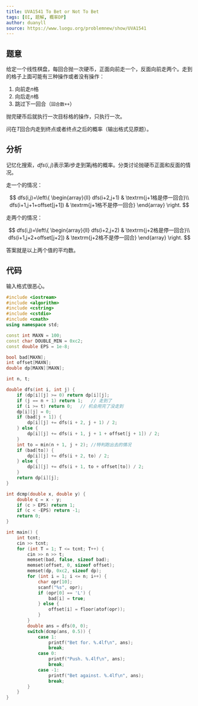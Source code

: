 ```yaml
---
title: UVA1541 To Bet or Not To Bet
tags: [OI, 题解, 概率DP]
author: duanyll
source: https://www.luogu.org/problemnew/show/UVA1541
---
```


## 题意

给定一个线性棋盘，每回合抛一次硬币，正面向前走一个，反面向前走两个。走到的格子上面可能有三种操作或者没有操作：

1. 向前走$n$格
2. 向后走$n$格
3. 跳过下一回合（`回合数++`）

抛完硬币后就执行一次目标格的操作，只执行一次。

问在$T$回合内走到终点或者终点之后的概率（输出格式见原题）。

## 分析

记忆化搜索，$dfs(i,j)$表示第$i$步走到第$j$格的概率。分类讨论抛硬币正面和反面的情况。

走一个的情况：

$$
dfs(i,j)=\left\{ \begin{array}{ll}
dfs(i+2,j+1) & \textrm{j+1格是停一回合}\\
dfs(i+1,j+1+offset[j+1]) & \textrm{j+1格不是停一回合}
\end{array} \right.
$$

走两个的情况：

$$
dfs(i,j)=\left\{ \begin{array}{ll}
dfs(i+2,j+2) & \textrm{j+2格是停一回合}\\
dfs(i+1,j+2+offset[j+2]) & \textrm{j+2格不是停一回合}
\end{array} \right.
$$

答案就是以上两个值的平均数。

## 代码

输入格式很恶心。

```cpp
#include <iostream>
#include <algorithm>
#include <cstring>
#include <cstdio>
#include <cmath>
using namespace std;

const int MAXN = 100;
const char DOUBLE_MIN = 0xc2;
const double EPS = 1e-8;

bool bad[MAXN];
int offset[MAXN];
double dp[MAXN][MAXN];

int n, t;

double dfs(int i, int j) {
	if (dp[i][j] >= 0) return dp[i][j];
	if (j == n + 1) return 1;	// 走到了 
	if (i >= t) return 0;	// 机会用完了没走到
	dp[i][j] = 0;
	if (bad[j + 1]) {
		dp[i][j] += dfs(i + 2, j + 1) / 2;
	} else {
		dp[i][j] += dfs(i + 1, j + 1 + offset[j + 1]) / 2;
	}
	int to = min(n + 1, j + 2);	//特判跑出去的情况 
	if (bad[to]) {
		dp[i][j] += dfs(i + 2, to) / 2;
	} else {
		dp[i][j] += dfs(i + 1, to + offset[to]) / 2;
	}
	return dp[i][j];
}

int dcmp(double x, double y) {
	double c = x - y;
	if (c > EPS) return 1;
	if (c < -EPS) return -1;
	return 0;
}

int main() {
	int tcnt;
	cin >> tcnt;
	for (int T = 1; T <= tcnt; T++) {
		cin >> n >> t;
		memset(bad, false, sizeof bad);
		memset(offset, 0, sizeof offset);
		memset(dp, 0xc2, sizeof dp);
		for (int i = 1; i <= n; i++) {
			char opr[10];
			scanf("%s", opr);
			if (opr[0] == 'L') {
				bad[i] = true;
			} else {
				offset[i] = floor(atof(opr));
			}
		}
		double ans = dfs(0, 0);
		switch(dcmp(ans, 0.5)) {
			case 1:
				printf("Bet for. %.4lf\n", ans);
				break;
			case 0:
				printf("Push. %.4lf\n", ans);
				break;
			case -1:
				printf("Bet against. %.4lf\n", ans);
				break;
		}
	}
}
```
